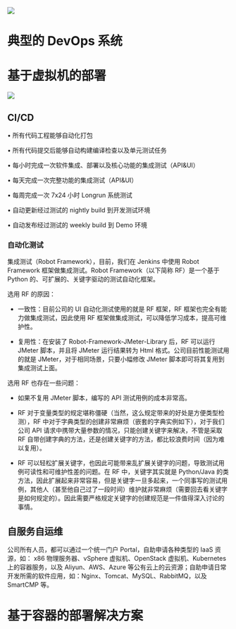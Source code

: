 [![](https://i.postimg.cc/WzXsh0MX/image.png)](https://github.com/wx-chevalier/Backend-Series)

# 典型的 DevOps 系统

# 基于虚拟机的部署

![](https://ww1.sinaimg.cn/large/007rAy9hly1g0krtkip0kj30cb0je3zq.jpg)

## CI/CD

• 所有代码工程能够自动化打包

• 所有代码提交后能够自动构建编译检查以及单元测试任务

• 每小时完成一次软件集成、部署以及核心功能的集成测试（API&UI）

• 每天完成一次完整功能的集成测试（API&UI）

• 每周完成一次 7x24 小时 Longrun 系统测试

• 自动更新经过测试的 nightly build 到开发测试环境

• 自动发布经过测试的 weekly build 到 Demo 环境

### 自动化测试

集成测试（Robot Framework），目前，我们在 Jenkins 中使用 Robot Framework 框架做集成测试。Robot Framework（以下简称 RF）是一个基于 Python 的、可扩展的、关键字驱动的测试自动化框架。

选用 RF 的原因：

- 一致性：目前公司的 UI 自动化测试使用的就是 RF 框架，RF 框架也完全有能力做集成测试，因此使用 RF 框架做集成测试，可以降低学习成本，提高可维护性。

- 复用性：在安装了 Robot-Framework-JMeter-Library 后，RF 可以运行 JMeter 脚本，并且将 JMeter 运行结果转为 Html 格式。公司目前性能测试用的就是 JMeter，对于相同场景，只要小幅修改 JMeter 脚本即可将其复用到集成测试上面。

选用 RF 也存在一些问题：

- 如果不复用 JMeter 脚本，编写的 API 测试用例的成本非常高。

- RF 对于变量类型的规定堪称僵硬（当然，这么规定带来的好处是方便类型检测），RF 中对于字典类型的创建非常麻烦（嵌套的字典实例如下），对于我们公司 API 请求中携带大量参数的情况，只能创建关键字来解决，不管是采取 RF 自带创建字典的方法，还是创建关键字的方法，都比较浪费时间（因为难以复用）。

- RF 可以轻松扩展关键字，也因此可能带来乱扩展关键字的问题，导致测试用例可读性和可维护性差的问题。在 RF 中，关键字其实就是 Python/Java 的类方法，因此扩展起来非常容易，但是关键字一旦多起来，一个同事写的测试用例，其他人（甚至他自己过了一段时间）维护就非常麻烦（需要回去看关键字是如何规定的）。因此需要严格规定关键字的创建规范是一件值得深入讨论的事情。

## 自服务自运维

公司所有人员，都可以通过一个统一门户 Portal，自助申请各种类型的 IaaS 资源，如： x86 物理服务器、vSphere 虚拟机、OpenStack 虚拟机、Kubernetes 上的容器服务，以及 Aliyun、AWS、Azure 等公有云上的云资源；自助申请日常开发所需的软件应用，如：Nginx、Tomcat、MySQL、RabbitMQ，以及 SmartCMP 等。

# 基于容器的部署解决方案

